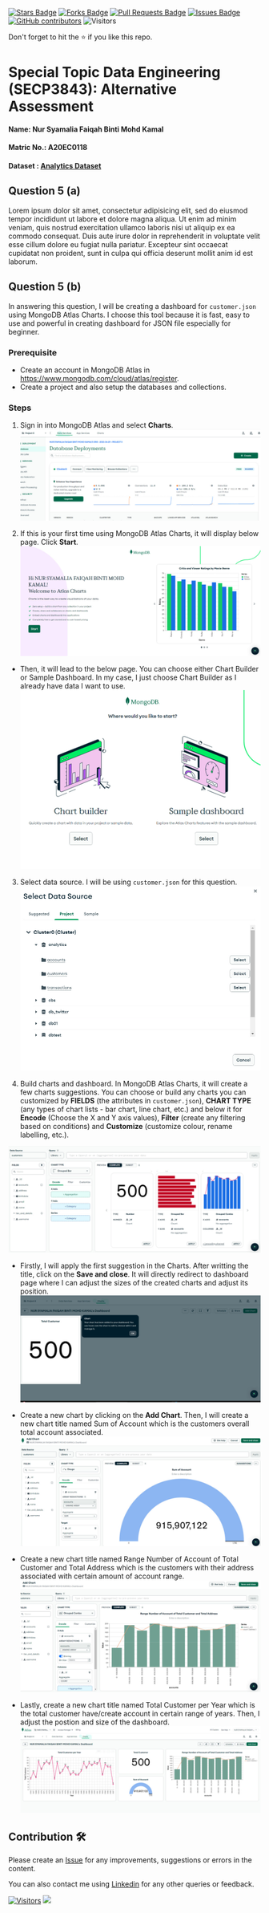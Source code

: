 <a href="https://github.com/drshahizan/SECP3843/stargazers"><img src="https://img.shields.io/github/stars/drshahizan/SECP3843" alt="Stars Badge"/></a>
<a href="https://github.com/drshahizan/SECP3843/network/members"><img src="https://img.shields.io/github/forks/drshahizan/SECP3843" alt="Forks Badge"/></a>
<a href="https://github.com/drshahizan/SECP3843/pulls"><img src="https://img.shields.io/github/issues-pr/drshahizan/SECP3843" alt="Pull Requests Badge"/></a>
<a href="https://github.com/drshahizan/SECP3843/issues"><img src="https://img.shields.io/github/issues/drshahizan/SECP3843" alt="Issues Badge"/></a>
<a href="https://github.com/drshahizan/SECP3843/graphs/contributors"><img alt="GitHub contributors" src="https://img.shields.io/github/contributors/drshahizan/SECP3843?color=2b9348"></a>
![Visitors](https://api.visitorbadge.io/api/visitors?path=https%3A%2F%2Fgithub.com%2Fdrshahizan%2FSECP3843&labelColor=%23d9e3f0&countColor=%23697689&style=flat)


Don't forget to hit the :star: if you like this repo.

# Special Topic Data Engineering (SECP3843): Alternative Assessment

#### Name: Nur Syamalia Faiqah Binti Mohd Kamal
#### Matric No.: A20EC0118
#### Dataset : [Analytics Dataset](https://github.com/drshahizan/dataset/tree/main/mongodb/02-analytics)

## Question 5 (a)
Lorem ipsum dolor sit amet, consectetur adipisicing elit, sed do eiusmod tempor incididunt ut labore et dolore magna aliqua. Ut enim ad minim veniam, quis nostrud exercitation ullamco laboris nisi ut aliquip ex ea commodo consequat. Duis aute irure dolor in reprehenderit in voluptate velit esse cillum dolore eu fugiat nulla pariatur. Excepteur sint occaecat cupidatat non proident, sunt in culpa qui officia deserunt mollit anim id est laborum.

## Question 5 (b)
In answering this question, I will be creating a dashboard for `customer.json` using MongoDB Atlas Charts. I choose this tool because it is fast, easy to use and powerful in creating dashboard for JSON file especially for beginner.

### Prerequisite
- Create an account in MongoDB Atlas in https://www.mongodb.com/cloud/atlas/register.
- Create a project and also setup the databases and collections.

### Steps
1. Sign in into MongoDB Atlas and select **Charts**.   
  <img  src="./files/images/chart.jpg"></img>

2. If this is your first time using MongoDB Atlas Charts, it will display below page. Click **Start**.  
  <img  src="./files/images/start.jpg"></img>
  
- Then, it will lead to the below page. You can choose either Chart Builder or Sample Dashboard. In my case, I just choose Chart Builder as I already have data I want to use.
  <img  src="./files/images/choose.jpg"></img>

3. Select data source. I will be using `customer.json` for this question.
  <img  src="./files/images/data.jpg"></img>

4. Build charts and dashboard. In MongoDB Atlas Charts, it will create a few charts suggestions. You can choose or build any charts you can customized by **FIELDS** (the attributes in `customer.json`), **CHART TYPE** (any types of chart lists - bar chart, line chart, etc.) and below it for **Encode** (Choose the X and Y axis values), **Filter** (create any filtering based on conditions) and **Customize** (customize colour, rename labelling, etc.).

  <img  src="./files/images/ch1.jpg"></img>
  
  - Firstly, I will apply the first suggestion in the Charts. After writting the title, click on the **Save and close**. It will directly redirect to dashboard page where I can adjust the sizes of the created charts and adjust its position.
  <img  src="./files/images/ch2.jpg"></img>

  - Create a new chart by clicking on the **Add Chart**. Then, I will create a new chart title named Sum of Account which is the customers overall total account associated.
  <img  src="./files/images/ch3.jpg"></img>

  - Create a new chart title named Range Number of Account of Total Customer and Total Address which is the customers with their address associated with certain amount of account range.
  <img  src="./files/images/ch4.jpg"></img>

  - Lastly, create a new chart title named Total Customer per Year which is the total customer have/create account in certain range of years. Then, I adjust the postion and size of the dashboard.
  <img  src="./files/images/ch5.jpg"></img>



## Contribution 🛠️
Please create an [Issue](https://github.com/drshahizan/special-topic-data-engineering/issues) for any improvements, suggestions or errors in the content.

You can also contact me using [Linkedin](https://www.linkedin.com/in/drshahizan/) for any other queries or feedback.

[![Visitors](https://api.visitorbadge.io/api/visitors?path=https%3A%2F%2Fgithub.com%2Fdrshahizan&labelColor=%23697689&countColor=%23555555&style=plastic)](https://visitorbadge.io/status?path=https%3A%2F%2Fgithub.com%2Fdrshahizan)
![](https://hit.yhype.me/github/profile?user_id=81284918)




